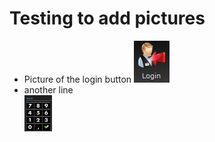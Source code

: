 # Testing to add pictures   
* Picture of the login button ![loginbutton](loginbutton.jpg)  
* another line   
![loginnumericpad](pictures/loginnumericpad.jpg) 
